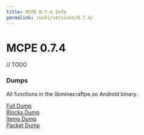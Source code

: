 ```yaml
---
title: MCPE 0.7.4 Info
permalink: /wiki/versions/0.7.4/
---
```

# MCPE 0.7.4
// TODO

### Dumps
All functions in the libminecraftpe.so Android binary.

[Full Dump](dumps/fulldump.txt)  
[Blocks Dump](dumps/blockdump.txt)  
[Items Dump](dumps/itemdump.txt)  
[Packet Dump](dumps/packetdump.txt)  
